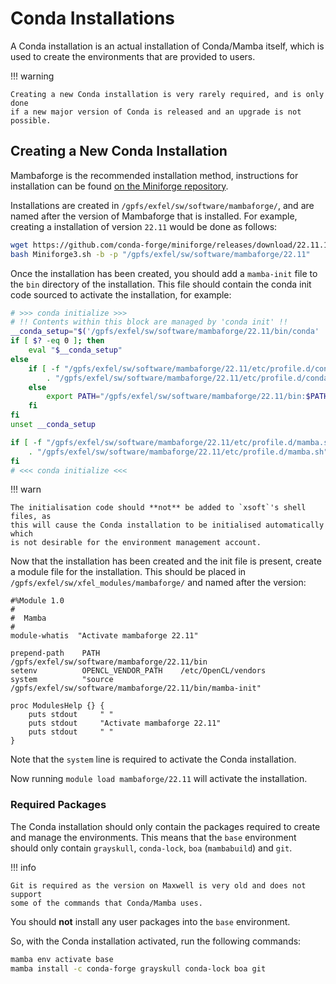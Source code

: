 # Conda Installations

A Conda installation is an actual installation of Conda/Mamba itself, which is
used to create the environments that are provided to users.

!!! warning

    Creating a new Conda installation is very rarely required, and is only done
    if a new major version of Conda is released and an upgrade is not possible.

## Creating a New Conda Installation

Mambaforge is the recommended installation method, instructions for installation
can be found [on the Miniforge
repository](https://github.com/conda-forge/miniforge).

Installations are created in `/gpfs/exfel/sw/software/mambaforge/`, and are
named after the version of Mambaforge that is installed. For example, creating a
installation of version `22.11` would be done as follows:

```sh
wget https://github.com/conda-forge/miniforge/releases/download/22.11.1-4/Mambaforge-22.11.1-4-Linux-x86_64.sh
bash Miniforge3.sh -b -p "/gpfs/exfel/sw/software/mambaforge/22.11"
```

Once the installation has been created, you should add a `mamba-init` file to
the `bin` directory of the installation. This file should contain the conda init
code sourced to activate the installation, for example:

```sh
# >>> conda initialize >>>
# !! Contents within this block are managed by 'conda init' !!
__conda_setup="$('/gpfs/exfel/sw/software/mambaforge/22.11/bin/conda' 'shell.bash' 'hook' 2> /dev/null)"
if [ $? -eq 0 ]; then
    eval "$__conda_setup"
else
    if [ -f "/gpfs/exfel/sw/software/mambaforge/22.11/etc/profile.d/conda.sh" ]; then
        . "/gpfs/exfel/sw/software/mambaforge/22.11/etc/profile.d/conda.sh"
    else
        export PATH="/gpfs/exfel/sw/software/mambaforge/22.11/bin:$PATH"
    fi
fi
unset __conda_setup

if [ -f "/gpfs/exfel/sw/software/mambaforge/22.11/etc/profile.d/mamba.sh" ]; then
    . "/gpfs/exfel/sw/software/mambaforge/22.11/etc/profile.d/mamba.sh"
fi
# <<< conda initialize <<<
```

!!! warn

    The initialisation code should **not** be added to `xsoft`'s shell files, as
    this will cause the Conda installation to be initialised automatically which
    is not desirable for the environment management account.

Now that the installation has been created and the init file is present, create
a module file for the installation. This should be placed in
`/gpfs/exfel/sw/xfel_modules/mambaforge/` and named after the version:

```text
#%Module 1.0
#
#  Mamba
#
module-whatis  "Activate mambaforge 22.11"

prepend-path    PATH                  /gpfs/exfel/sw/software/mambaforge/22.11/bin
setenv          OPENCL_VENDOR_PATH    /etc/OpenCL/vendors
system          "source /gpfs/exfel/sw/software/mambaforge/22.11/bin/mamba-init"

proc ModulesHelp {} {
    puts stdout     " "
    puts stdout     "Activate mambaforge 22.11"
    puts stdout     " "
}
```

Note that the `system` line is required to activate the Conda installation.

Now running `module load mambaforge/22.11` will activate the installation.

### Required Packages

The Conda installation should only contain the packages required to create and
manage the environments. This means that the `base` environment should only
contain `grayskull`, `conda-lock`, `boa` (`mambabuild`) and `git`.

!!! info

    Git is required as the version on Maxwell is very old and does not support
    some of the commands that Conda/Mamba uses.

You should **not** install any user packages into the `base` environment.

So, with the Conda installation activated, run the following commands:

```sh
mamba env activate base
mamba install -c conda-forge grayskull conda-lock boa git
```
